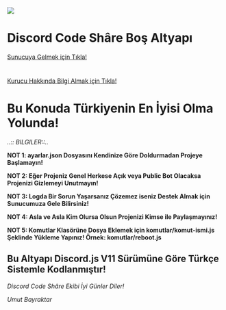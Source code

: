 <img src="https://cdn.discordapp.com/icons/676124992919830548/a_ba644043f3877e32377473243b4313c1.gif">

<h1>Discord Code Shâre Boş Altyapı</h1>

<a href="https://discord.gg/Sf9XES6">
  Sunucuya Gelmek için Tıkla! </a>
  
  <h1></h1>
  
  <a href="https://umut-bayraktar.glitch.me">
  Kurucu Hakkında Bilgi Almak için Tıkla! </a>

<h1>Bu Konuda Türkiyenin En İyisi Olma Yolunda!</h1>
  
  
  
_..:: BILGILER::.._

**NOT 1: ayarlar.json Dosyasını Kendinize Göre Doldurmadan Projeye Başlamayın!**

**NOT 2: Eğer Projeniz Genel Herkese Açık veya Public Bot Olacaksa Projenizi Gizlemeyi Unutmayın!**

**NOT 3: Logda Bir Sorun Yaşarsanız Çözemez iseniz Destek Almak için Sunucumuza Gele Bilirsiniz!**

**NOT 4: Asla ve Asla Kim Olursa Olsun Projenizi Kimse ile Paylaşmayınız!**

**NOT 5: Komutlar Klasörüne Dosya Eklemek için komutlar/komut-ismi.js Şeklinde Yükleme Yapınız! Örnek: komutlar/reboot.js**


## Bu Altyapı Discord.js V11 Sürümüne Göre Türkçe Sistemle Kodlanmıştır!

_Discord Code Shâre Ekibi İyi Günler Diler!_

_Umut Bayraktar_